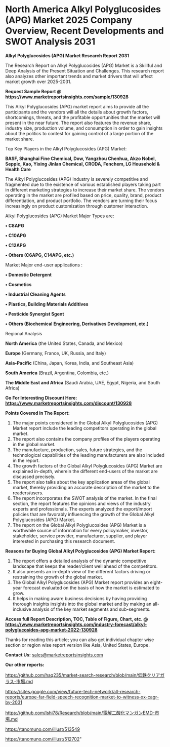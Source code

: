 # North America Alkyl Polyglucosides (APG) Market 2025 Company Overview, Recent Developments and SWOT Analysis 2031

<strong>Alkyl Polyglucosides (APG) Market Research Report 2031</strong>

The Research Report on Alkyl Polyglucosides (APG) Market is a Skillful and Deep Analysis of the Present Situation and Challenges. This research report also analyzes other important trends and market drivers that will affect market growth over 2025-2031.

<strong>Request Sample Report @ <a href=https://www.marketreportsinsights.com/sample/130928>https://www.marketreportsinsights.com/sample/130928</a></strong>

This Alkyl Polyglucosides (APG) market report aims to provide all the participants and the vendors will all the details about growth factors, shortcomings, threats, and the profitable opportunities that the market will present in the near future. The report also features the revenue share, industry size, production volume, and consumption in order to gain insights about the politics to contest for gaining control of a large portion of the market share.

Top Key Players in the Alkyl Polyglucosides (APG) Market:

<strong>BASF, Shanghai Fine Chemical, Dow, Yangzhou Chenhua, Akzo Nobel, Seppic, Kao, Yixing Jinlan Chemical, CRODA, Fenchem, LG Household & Health Care</strong>

The Alkyl Polyglucosides (APG) Industry is severely competitive and fragmented due to the existence of various established players taking part in different marketing strategies to increase their market share. The vendors operating in the market are profiled based on price, quality, brand, product differentiation, and product portfolio. The vendors are turning their focus increasingly on product customization through customer interaction.

Alkyl Polyglucosides (APG) Market Major Types are:

<strong>• C8APG

• C10APG

• C12APG

• Others (C6APG, C14APG, etc.)</strong>

Market Major end-user applications :

<strong>• Domestic Detergent

• Cosmetics

• Industrial Cleaning Agents

• Plastics, Building Materials Additives

• Pesticide Synergist Sgent

• Others (Biochemical Engineering, Derivatives Development, etc.)</strong>

Regional Analysis

</u><strong><b>North America</b></strong> (the United States, Canada, and Mexico)

<strong><b>Europe </b></strong>(Germany, France, UK, Russia, and Italy)

<strong><b>Asia-Pacific</b></strong> (China, Japan, Korea, India, and Southeast Asia)

<strong><b>South America</b></strong> (Brazil, Argentina, Colombia, etc.)

<strong><b>The Middle East and Africa</b></strong> (Saudi Arabia, UAE, Egypt, Nigeria, and South Africa)

<strong>Go For Interesting Discount Here: <a href=https://www.marketreportsinsights.com/discount/130928>https://www.marketreportsinsights.com/discount/130928</a></strong>

<strong>Points Covered in The Report:</strong>
<ol>
  <li>The major points considered in the Global Alkyl Polyglucosides (APG) Market report include the leading competitors operating in the global market.</li>
  <li>The report also contains the company profiles of the players operating in the global market.</li>
  <li>The manufacture, production, sales, future strategies, and the technological capabilities of the leading manufacturers are also included in the report.</li>
  <li>The growth factors of the Global Alkyl Polyglucosides (APG) Market are explained in-depth, wherein the different end-users of the market are discussed precisely.</li>
  <li>The report also talks about the key application areas of the global market, thereby providing an accurate description of the market to the readers/users.</li>
  <li>The report incorporates the SWOT analysis of the market. In the final section, the report features the opinions and views of the industry experts and professionals. The experts analyzed the export/import policies that are favorably influencing the growth of the Global Alkyl Polyglucosides (APG) Market.</li>
  <li>The report on the Global Alkyl Polyglucosides (APG) Market is a worthwhile source of information for every policymaker, investor, stakeholder, service provider, manufacturer, supplier, and player interested in purchasing this research document.</li>
</ol>
<strong>Reasons for Buying Global Alkyl Polyglucosides (APG) Market Report:</strong>

<ol>
  <li>The report offers a detailed analysis of the dynamic competitive landscape that keeps the reader/client well ahead of the competitors.</li>
  <li>It also presents an in-depth view of the different factors driving or restraining the growth of the global market.</li>
  <li>The Global Alkyl Polyglucosides (APG) Market report provides an eight-year forecast evaluated on the basis of how the market is estimated to grow.</li>
  <li>It helps in making aware business decisions by having providing thorough insights insights into the global market and by making an all-inclusive analysis of the key market segments and sub-segments.</li>
</ol>
<strong>Access full Report Description, TOC, Table of Figure, Chart, etc. @ <a href=https://www.marketreportsinsights.com/industry-forecast/alkyl-polyglucosides-apg-market-2022-130928>https://www.marketreportsinsights.com/industry-forecast/alkyl-polyglucosides-apg-market-2022-130928</a></strong>


Thanks for reading this article; you can also get individual chapter wise section or region wise report version like Asia, United States, Europe.

<strong>Contact Us:</strong>
sales@marketreportsinsights.com

<strong>Our other reports:</strong>

<a href=https://github.com/haq235/market-search-research/blob/main/低鉄クリアガラス-市場.md>https://github.com/haq235/market-search-research/blob/main/低鉄クリアガラス-市場.md</a>

<a href=https://sites.google.com/view/future-tech-network/all-research-reports/europe-far-field-speech-recognition-market-to-witness-xx-cagr-by-2031>https://sites.google.com/view/future-tech-network/all-research-reports/europe-far-field-speech-recognition-market-to-witness-xx-cagr-by-2031</a>

<a href=https://github.com/Ishi78/Research/blob/main/電解二酸化マンガンEMD-市場.md>https://github.com/Ishi78/Research/blob/main/電解二酸化マンガンEMD-市場.md</a>

<a href=https://tanomuno.com/illust/513549>https://tanomuno.com/illust/513549</a>

<a href=https://tanomuno.com/illust/512702>https://tanomuno.com/illust/512702</a>"
